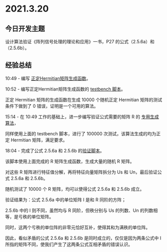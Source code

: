# 2021.3.20
## 今日开发主题
设计算法验证《阵列信号处理的理论和应用》一书，P27 的公式（2.5.6a）和（2.5.6b）。
## 经验总结
10:49 - 编写 [正定Hermitian矩阵生成函数](https://github.com/SVD-DOA-team/Project-SVD-DOA/commit/dd7bbf9546be94dddc5ae7bb23a91c8f3b8aa75d)。

10:52 - 编写正定Hermitian矩阵生成函数的 [testbench 脚本](https://github.com/SVD-DOA-team/Project-SVD-DOA/commit/f65e390ab50211f5cf0c59518d7090a2995c0587)。

正定 Hermitian 矩阵的生成函数在生成 10000 个随机正定 Hermitian 矩阵的测试条件下做到了 0 错误，证明是一个可用的算法。

15:14 - 在 10:49 工作的基础上，进一步编写验证公式需要的矩阵 R 的 [专用生成算法](https://github.com/SVD-DOA-team/Project-SVD-DOA/commit/ecf4d3fa70df7f245de9f3e19fc42e8174c2342d#diff-621324ce9c4c77cf47e5e308d5fb3f9b6b6f34152b1a102fb8463f612651203f)，

同样使用上面的 testbench 脚本，进行了 100000 次测试，该算法生成的均为正定 Hermitian 矩阵，满足要求。

18:04 - 完成了公式 2.5.6a 和 2.5.6b 的[验证脚本](https://github.com/SVD-DOA-team/Project-SVD-DOA/commit/c63a91930afd96a12169c4bbab54ad5571289320)。

该脚本使用上面完成的 R 矩阵生成函数，生成大量的随机 R 矩阵。

对这些 R 矩阵进行特征值分解，再将特征向量矩阵拆分为 Us 和 Un，最后验证公式 2.5.6a 和 2.5.6b。

随机测试了 10000 个 R 矩阵，均可以使得公式 2.5.6a 和 2.5.6b 成立。

验证结果为：公式 2.5.6a 中的单位矩阵 I 是和 R 同阶的方阵；

2.5.6b 中的 I 则不同，虽然均与 R 同阶，但秩分别与 Us 的列数、Un 的列数相等，是亏秩的单位矩阵。

同时，这两个亏秩的单位阵的非零元恰好互补，使得其和为满秩的单位阵。

因此，看似矛盾的公式 2.5.6a 和 2.5.6b 是同时成立的，仅仅是因为两条公式中 I 所指的矩阵不同，使我们产生了这两条公式互相矛盾的错误认识。
